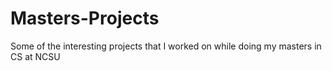 Masters-Projects
================

Some of the interesting projects that I worked on while doing my masters in CS at NCSU
